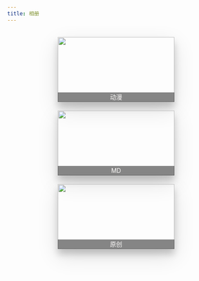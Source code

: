 ```yaml
---
title: 相册
---
```


<br>
<style>.total{display:-ms-flexbox;display:flex;-ms-flex-wrap:wrap;flex-wrap:wrap;-ms-flex-pack:center;justify-content:center;-ms-flex-align:start;align-items:flex-start;-ms-flex-line-pack:start;align-content:flex-start;width:100%}.item{position:relative;width:270px;height:150px;margin:0 10px 20px;box-shadow:0 12px 15px 0 rgba(0,0,0,.19),0 17px 50px 0 rgba(0,0,0,.12)}.item img:not(.LGallerySlider-Slide){width:100%;height:100%;transition:all .5s}.item span{position:absolute;bottom:0;left:0;padding:1px 0;display:block;width:100%;height:20px;line-height:20px;text-align:center;color:#fcfaf9;background-color:#0E0E0E80;transition:all .5s}.item:hover{box-shadow:0 12px 15px 0 transparent,0 17px 50px 0 transparent}.item:hover img:not(.LGallerySlider-Slide){opacity:1;transform:scale(.8) rotate3d(-1,1,0,-20deg);box-shadow:-10px -10px 2px .3px rgba(0,0,0,.6),-20px -20px 3px .3px rgba(0,0,0,.3),-30px -30px 4px .3px rgba(0,0,0,.1)}.item:hover span{height:75px;line-height:75px;opacity:0;z-index:-1}</style>
<div class="total">
    <a href="cartoon/">
        <div class="item">
            <img srcset="https://cdn.jsdelivr.net/gh/royce003/BlogGallery/cartoon/s/12.webp">
            <span>动漫</span>
        </div>
    </a>
    <a href="md/">
        <div class="item">
            <img srcset="https://cdn.jsdelivr.net/gh/royce003/BlogGallery/md/s/7.webp">
            <span>MD</span>
        </div>
    </a>
    <a href="original/">
        <div class="item">
            <img srcset="https://cdn.jsdelivr.net/gh/royce003/BlogGallery/original/s/9.webp">
            <span>原创</span>
        </div>
    </a>
</div>
